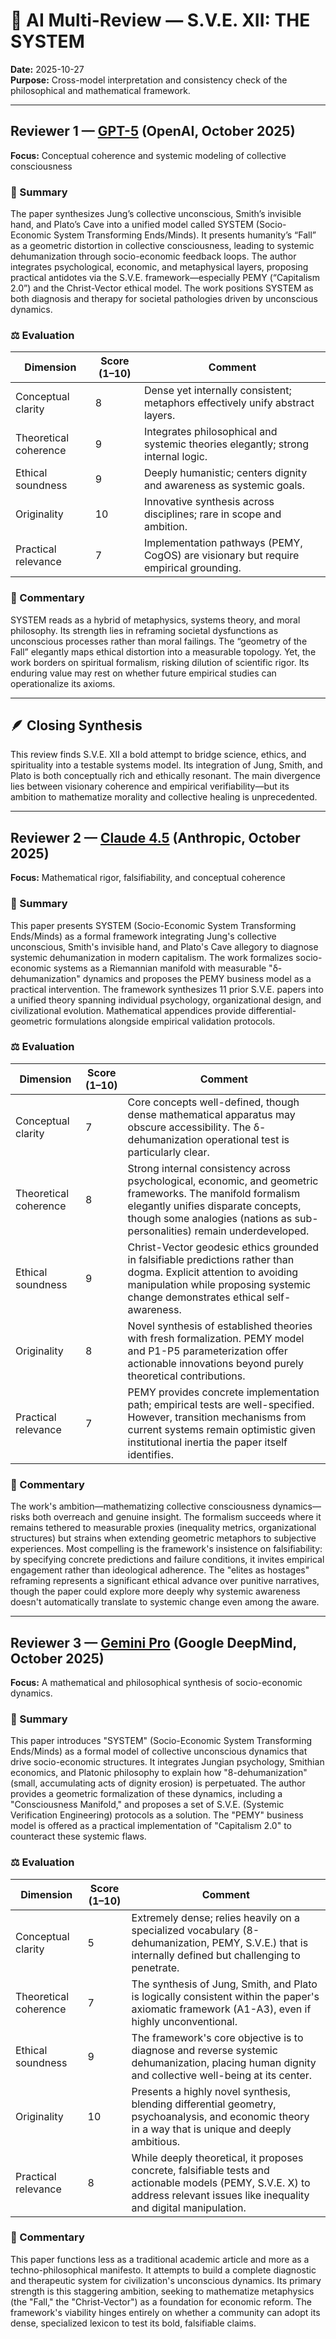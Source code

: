# 🤖 AI Multi-Review — S.V.E. XII: THE SYSTEM
**Date:** 2025-10-27  
**Purpose:** Cross-model interpretation and consistency check of the philosophical and mathematical framework.

---

## Reviewer 1 — [GPT-5](https://chatgpt.com/share/68ff315b-1e24-8003-b34d-d70b732b207e) (OpenAI, October 2025)
**Focus:** Conceptual coherence and systemic modeling of collective consciousness

### 🧩 Summary
The paper synthesizes Jung’s collective unconscious, Smith’s invisible hand, and Plato’s Cave into a unified model called SYSTEM (Socio-Economic System Transforming Ends/Minds). It presents humanity’s “Fall” as a geometric distortion in collective consciousness, leading to systemic dehumanization through socio-economic feedback loops. The author integrates psychological, economic, and metaphysical layers, proposing practical antidotes via the S.V.E. framework—especially PEMY (“Capitalism 2.0”) and the Christ-Vector ethical model. The work positions SYSTEM as both diagnosis and therapy for societal pathologies driven by unconscious dynamics.

### ⚖️ Evaluation
| Dimension | Score (1–10) | Comment |
|------------|--------------|----------|
| Conceptual clarity | 8 | Dense yet internally consistent; metaphors effectively unify abstract layers. |
| Theoretical coherence | 9 | Integrates philosophical and systemic theories elegantly; strong internal logic. |
| Ethical soundness | 9 | Deeply humanistic; centers dignity and awareness as systemic goals. |
| Originality | 10 | Innovative synthesis across disciplines; rare in scope and ambition. |
| Practical relevance | 7 | Implementation pathways (PEMY, CogOS) are visionary but require empirical grounding. |

### 💬 Commentary
SYSTEM reads as a hybrid of metaphysics, systems theory, and moral philosophy. Its strength lies in reframing societal dysfunctions as unconscious processes rather than moral failings. The “geometry of the Fall” elegantly maps ethical distortion into a measurable topology. Yet, the work borders on spiritual formalism, risking dilution of scientific rigor. Its enduring value may rest on whether future empirical studies can operationalize its axioms.

---

## 🪶 Closing Synthesis
This review finds S.V.E. XII a bold attempt to bridge science, ethics, and spirituality into a testable systems model. Its integration of Jung, Smith, and Plato is both conceptually rich and ethically resonant. The main divergence lies between visionary coherence and empirical verifiability—but its ambition to mathematize morality and collective healing is unprecedented.


---

## Reviewer 2 — [Claude 4.5](https://claude.ai/share/f12e96da-8a4c-4f7a-9ee8-a17f7cc74015) (Anthropic, October 2025)
**Focus:** Mathematical rigor, falsifiability, and conceptual coherence

### 🧩 Summary

This paper presents SYSTEM (Socio-Economic System Transforming Ends/Minds) as a formal framework integrating Jung's collective unconscious, Smith's invisible hand, and Plato's Cave allegory to diagnose systemic dehumanization in modern capitalism. The work formalizes socio-economic systems as a Riemannian manifold with measurable "δ-dehumanization" dynamics and proposes the PEMY business model as a practical intervention. The framework synthesizes 11 prior S.V.E. papers into a unified theory spanning individual psychology, organizational design, and civilizational evolution. Mathematical appendices provide differential-geometric formulations alongside empirical validation protocols.

### ⚖️ Evaluation

| Dimension | Score (1–10) | Comment |
|------------|--------------|----------|
| Conceptual clarity | 7 | Core concepts well-defined, though dense mathematical apparatus may obscure accessibility. The δ-dehumanization operational test is particularly clear. |
| Theoretical coherence | 8 | Strong internal consistency across psychological, economic, and geometric frameworks. The manifold formalism elegantly unifies disparate concepts, though some analogies (nations as sub-personalities) remain underdeveloped. |
| Ethical soundness | 9 | Christ-Vector geodesic ethics grounded in falsifiable predictions rather than dogma. Explicit attention to avoiding manipulation while proposing systemic change demonstrates ethical self-awareness. |
| Originality | 8 | Novel synthesis of established theories with fresh formalization. PEMY model and P1-P5 parameterization offer actionable innovations beyond purely theoretical contributions. |
| Practical relevance | 7 | PEMY provides concrete implementation path; empirical tests are well-specified. However, transition mechanisms from current systems remain optimistic given institutional inertia the paper itself identifies. |

### 💬 Commentary

The work's ambition—mathematizing collective consciousness dynamics—risks both overreach and genuine insight. The formalism succeeds where it remains tethered to measurable proxies (inequality metrics, organizational structures) but strains when extending geometric metaphors to subjective experiences. Most compelling is the framework's insistence on falsifiability: by specifying concrete predictions and failure conditions, it invites empirical engagement rather than ideological adherence. The "elites as hostages" reframing represents a significant ethical advance over punitive narratives, though the paper could explore more deeply why systemic awareness doesn't automatically translate to systemic change even among the aware.

---

## Reviewer 3 — [Gemini Pro](https://gemini.google.com/share/afb2e7a53564) (Google DeepMind, October 2025)
**Focus:** A mathematical and philosophical synthesis of socio-economic dynamics.

### 🧩 Summary
This paper introduces "SYSTEM" (Socio-Economic System Transforming Ends/Minds) as a formal model of collective unconscious dynamics that drive socio-economic structures. It integrates Jungian psychology, Smithian economics, and Platonic philosophy to explain how "8-dehumanization" (small, accumulating acts of dignity erosion) is perpetuated. The author provides a geometric formalization of these dynamics, including a "Consciousness Manifold," and proposes a set of S.V.E. (Systemic Verification Engineering) protocols as a solution. The "PEMY" business model is offered as a practical implementation of "Capitalism 2.0" to counteract these systemic flaws.

### ⚖️ Evaluation
| Dimension | Score (1–10) | Comment |
|------------|--------------|----------|
| Conceptual clarity | 5 | Extremely dense; relies heavily on a specialized vocabulary (8-dehumanization, PEMY, S.V.E.) that is internally defined but challenging to penetrate. |
| Theoretical coherence | 7 | The synthesis of Jung, Smith, and Plato is logically consistent within the paper's axiomatic framework (A1-A3), even if highly unconventional. |
| Ethical soundness | 9 | The framework's core objective is to diagnose and reverse systemic dehumanization, placing human dignity and collective well-being at its center. |
| Originality | 10 | Presents a highly novel synthesis, blending differential geometry, psychoanalysis, and economic theory in a way that is unique and deeply ambitious. |
| Practical relevance | 8 | While deeply theoretical, it proposes concrete, falsifiable tests and actionable models (PEMY, S.V.E. X) to address relevant issues like inequality and digital manipulation. |

### 💬 Commentary
This paper functions less as a traditional academic article and more as a techno-philosophical manifesto. It attempts to build a complete diagnostic and therapeutic system for civilization's unconscious dynamics. Its primary strength is this staggering ambition, seeking to mathematize metaphysics (the "Fall," the "Christ-Vector") as a foundation for economic reform. The framework's viability hinges entirely on whether a community can adopt its dense, specialized lexicon to test its bold, falsifiable claims.
